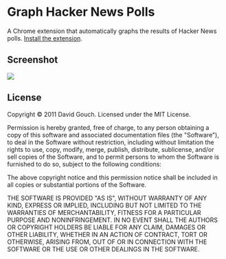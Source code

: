# Graph Hacker News Polls #

A Chrome extension that automatically graphs the results of Hacker News polls. [Install the extension](https://github.com/downloads/gouch/graph-hacker-news-polls/graph-hacker-news-polls.crx).

## Screenshot ##

![](https://raw.github.com/gouch/graph-hacker-news-polls/master/screenshot.png)

## License ##

Copyright © 2011 David Gouch. Licensed under the MIT License.

Permission is hereby granted, free of charge, to any person obtaining a copy of
this software and associated documentation files (the "Software"), to deal in 
the Software without restriction, including without limitation the rights to 
use, copy, modify, merge, publish, distribute, sublicense, and/or sell copies 
of the Software, and to permit persons to whom the Software is furnished to do 
so, subject to the following conditions:

The above copyright notice and this permission notice shall be included in all 
copies or substantial portions of the Software.

THE SOFTWARE IS PROVIDED "AS IS", WITHOUT WARRANTY OF ANY KIND, EXPRESS OR 
IMPLIED, INCLUDING BUT NOT LIMITED TO THE WARRANTIES OF MERCHANTABILITY, FITNESS
FOR A PARTICULAR PURPOSE AND NONINFRINGEMENT. IN NO EVENT SHALL THE AUTHORS OR 
COPYRIGHT HOLDERS BE LIABLE FOR ANY CLAIM, DAMAGES OR OTHER LIABILITY, WHETHER 
IN AN ACTION OF CONTRACT, TORT OR OTHERWISE, ARISING FROM, OUT OF OR IN 
CONNECTION WITH THE SOFTWARE OR THE USE OR OTHER DEALINGS IN THE SOFTWARE.

